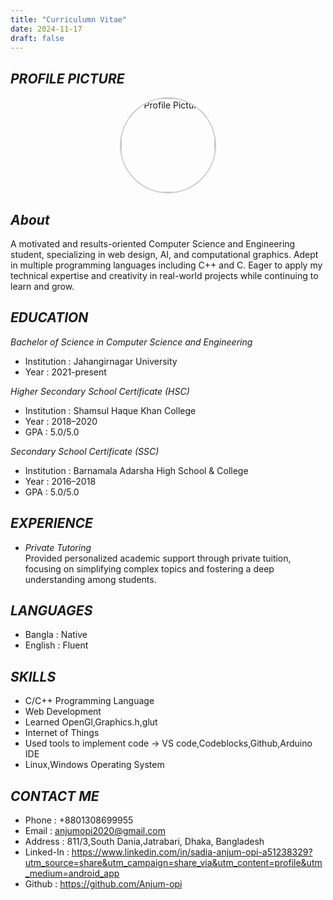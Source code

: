 ```yaml
---
title: "Curriculumn Vitae"
date: 2024-11-17
draft: false
---
```

## *PROFILE PICTURE*
<div style="text-align: center;">
  <img src="cvphoto.jpg" alt="Profile Picture" style="width:150px; height:150px; border-radius:50%; border: 2px solid #ccc;" />
</div>

## *About*
A motivated and results-oriented Computer Science and Engineering student, specializing in web design, AI, and computational graphics. Adept in multiple programming languages including C++ and C. Eager to apply my technical expertise and creativity in real-world projects while continuing to learn and grow.

## *EDUCATION*

*Bachelor of Science in Computer Science and Engineering*  
- Institution : Jahangirnagar University  
- Year        : 2021-present

*Higher Secondary School Certificate (HSC)*  
- Institution : Shamsul Haque Khan College  
- Year        : 2018–2020  
- GPA         : 5.0/5.0  

*Secondary School Certificate (SSC)*  
- Institution : Barnamala Adarsha High School & College 
- Year        : 2016–2018  
- GPA         : 5.0/5.0  

## *EXPERIENCE*
- *Private Tutoring*  
Provided personalized academic support through private tuition, focusing on simplifying complex topics and fostering a deep understanding among students.

## *LANGUAGES*
- Bangla  : Native
- English : Fluent

## *SKILLS*
- C/C++ Programming Language 
- Web Development 
- Learned OpenGl,Graphics.h,glut 
- Internet of Things
- Used tools to implement code -> VS code,Codeblocks,Github,Arduino IDE
- Linux,Windows Operating System

## *CONTACT ME*
- Phone     : +8801308699955 
- Email     : anjumopi2020@gmail.com 
- Address   : 811/3,South Dania,Jatrabari, Dhaka, Bangladesh
- Linked-In : https://www.linkedin.com/in/sadia-anjum-opi-a51238329?utm_source=share&utm_campaign=share_via&utm_content=profile&utm_medium=android_app
- Github    : https://github.com/Anjum-opi